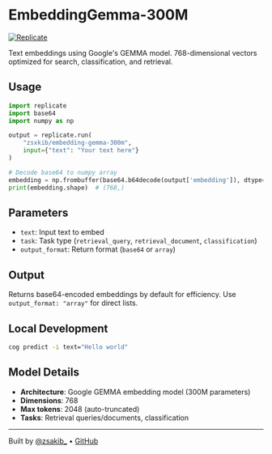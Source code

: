 # EmbeddingGemma-300M

[![Replicate](https://replicate.com/zsxkib/embedding-gemma-300m/badge)](https://replicate.com/zsxkib/embedding-gemma-300m) 

Text embeddings using Google's GEMMA model. 768-dimensional vectors optimized for search, classification, and retrieval.

## Usage

```python
import replicate
import base64
import numpy as np

output = replicate.run(
    "zsxkib/embedding-gemma-300m",
    input={"text": "Your text here"}
)

# Decode base64 to numpy array
embedding = np.frombuffer(base64.b64decode(output['embedding']), dtype=np.float32)
print(embedding.shape)  # (768,)
```

## Parameters

- `text`: Input text to embed
- `task`: Task type (`retrieval_query`, `retrieval_document`, `classification`)  
- `output_format`: Return format (`base64` or `array`)

## Output

Returns base64-encoded embeddings by default for efficiency. Use `output_format: "array"` for direct lists.

## Local Development

```bash
cog predict -i text="Hello world"
```

## Model Details

- **Architecture**: Google GEMMA embedding model (300M parameters)
- **Dimensions**: 768  
- **Max tokens**: 2048 (auto-truncated)
- **Tasks**: Retrieval queries/documents, classification

---
Built by [@zsakib_](https://twitter.com/zsakib_) • [GitHub](https://github.com/zsxkib)
